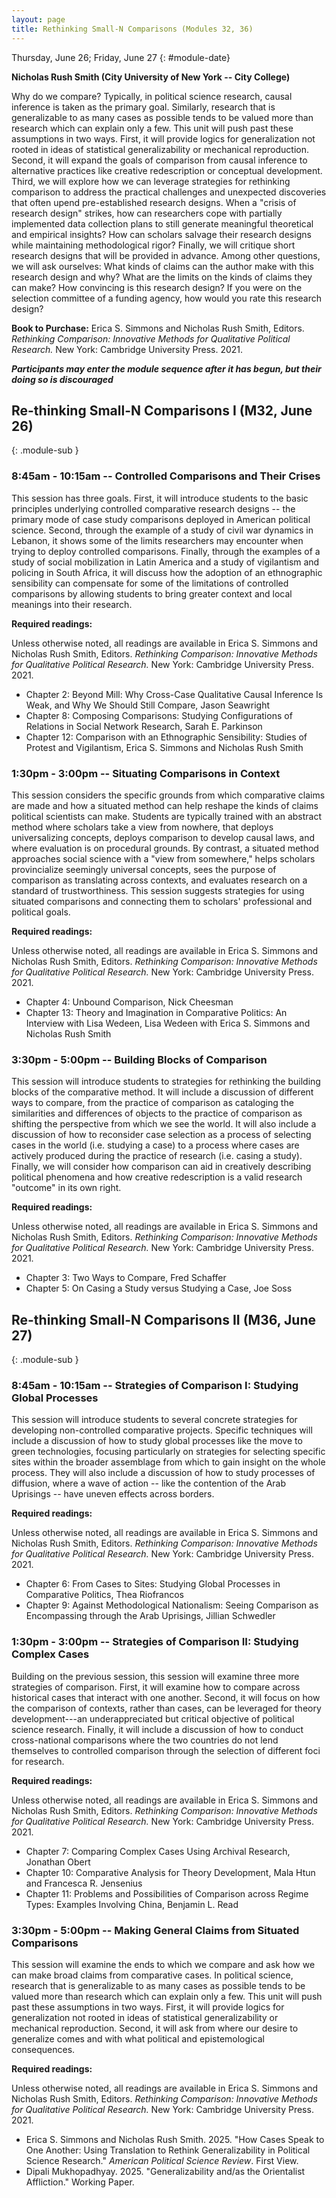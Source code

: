 ```yaml
---
layout: page
title: Rethinking Small-N Comparisons (Modules 32, 36)
---
```


Thursday, June 26; Friday, June 27
{: #module-date}

**Nicholas Rush Smith (City University of New York -- City College)**

Why do we compare? Typically, in political science research, causal inference is taken as the primary goal. Similarly, research that is generalizable to as many cases as possible tends to be valued more than research which can explain only a few. This unit will push past these assumptions in two ways. First, it will provide logics for generalization not rooted in ideas of statistical generalizability or mechanical reproduction. Second, it will expand the goals of comparison from causal inference to alternative practices like creative redescription or conceptual development. Third, we will explore how we can leverage strategies for rethinking comparison to address the practical challenges and unexpected discoveries that often upend pre-established research designs. When a \"crisis of research design\" strikes, how can researchers cope with partially implemented data collection plans to still generate meaningful theoretical and empirical insights? How can scholars salvage their research designs while maintaining methodological rigor? Finally, we will critique short research designs that will be provided in advance. Among other questions, we will ask ourselves: What kinds of claims can the author make with this research design and why? What are the limits on the kinds of claims they can make? How convincing is this research design? If you were on the selection committee of a funding agency, how would you rate this research design?

**Book to Purchase:** Erica S. Simmons and Nicholas Rush Smith, Editors. *Rethinking Comparison: Innovative Methods for Qualitative Political Research.* New York: Cambridge University Press. 2021.


**_Participants may enter the module sequence after it has begun, but their doing so is discouraged_**



## Re-thinking Small-N Comparisons I (M32, June 26)
{: .module-sub }

### 8:45am - 10:15am -- Controlled Comparisons and Their Crises

This session has three goals. First, it will introduce students to the basic principles underlying controlled comparative research designs -- the primary mode of case study comparisons deployed in American political science. Second, through the example of a study of civil war dynamics in Lebanon, it shows some of the limits researchers may encounter when trying to deploy controlled comparisons. Finally, through the examples of a study of social mobilization in Latin America and a study of vigilantism and policing in South Africa, it will discuss how the adoption of an ethnographic sensibility can compensate for some of the limitations of controlled comparisons by allowing students to bring greater context and local meanings into their research.

**Required readings:**

Unless otherwise noted, all readings are available in Erica S. Simmons and Nicholas Rush Smith, Editors. *Rethinking Comparison: Innovative Methods for Qualitative Political Research.* New York: Cambridge University Press. 2021.

-   Chapter 2: Beyond Mill: Why Cross-Case Qualitative Causal Inference Is Weak, and Why We Should Still Compare, Jason Seawright
-   Chapter 8: Composing Comparisons: Studying Configurations of Relations in Social Network Research, Sarah E. Parkinson
-   Chapter 12: Comparison with an Ethnographic Sensibility: Studies of Protest and Vigilantism, Erica S. Simmons and Nicholas Rush Smith


###  1:30pm - 3:00pm -- Situating Comparisons in Context


This session considers the specific grounds from which comparative claims are made and how a situated method can help reshape the kinds of claims political scientists can make. Students are typically trained with an abstract method where scholars take a view from nowhere, that deploys universalizing concepts, deploys comparison to develop causal laws, and where evaluation is on procedural grounds. By contrast, a situated method approaches social science with a "view from somewhere," helps scholars provincialize seemingly universal concepts, sees the purpose of comparison as translating across contexts, and evaluates research on a standard of trustworthiness. This session suggests strategies for using situated comparisons and connecting them to scholars' professional and political goals.

**Required readings:**

Unless otherwise noted, all readings are available in Erica S. Simmons and Nicholas Rush Smith, Editors. *Rethinking Comparison: Innovative Methods for Qualitative Political Research.* New York: Cambridge University Press. 2021.

-   Chapter 4: Unbound Comparison, Nick Cheesman
-   Chapter 13: Theory and Imagination in Comparative Politics: An Interview with Lisa Wedeen, Lisa Wedeen with Erica S. Simmons and Nicholas Rush Smith

### 3:30pm - 5:00pm -- Building Blocks of Comparison

This session will introduce students to strategies for rethinking the building blocks of the comparative method. It will include a discussion of different ways to compare, from the practice of comparison as cataloging the similarities and differences of objects to the practice of comparison as shifting the perspective from which we see the world. It will also include a discussion of how to reconsider case selection as a process of selecting cases in the world (i.e. studying a case) to a process where cases are actively produced during the practice of research (i.e. casing a study). Finally, we will consider how comparison can aid in creatively describing political phenomena and how creative redescription is a valid research "outcome" in its own right.

**Required readings:**

Unless otherwise noted, all readings are available in Erica S. Simmons and Nicholas Rush Smith, Editors. *Rethinking Comparison: Innovative Methods for Qualitative Political Research.* New York: Cambridge University Press. 2021.

-   Chapter 3: Two Ways to Compare, Fred Schaffer
-   Chapter 5: On Casing a Study versus Studying a Case, Joe Soss

##  Re-thinking Small-N Comparisons II (M36, June 27)
{: .module-sub }



###  8:45am - 10:15am -- Strategies of Comparison I: Studying Global Processes

This session will introduce students to several concrete strategies for developing non-controlled comparative projects. Specific techniques will include a discussion of how to study global processes like the move to green technologies, focusing particularly on strategies for selecting specific sites within the broader assemblage from which to gain insight on the whole process. They will also include a discussion of how to study processes of diffusion, where a wave of action -- like the contention of the Arab Uprisings -- have uneven effects across borders.

**Required readings:**

Unless otherwise noted, all readings are available in Erica S. Simmons and Nicholas Rush Smith, Editors. *Rethinking Comparison: Innovative Methods for Qualitative Political Research.* New York: Cambridge University Press. 2021.

-   Chapter 6: From Cases to Sites: Studying Global Processes in Comparative Politics, Thea Riofrancos
-   Chapter 9: Against Methodological Nationalism: Seeing Comparison as Encompassing through the Arab Uprisings, Jillian Schwedler

###  1:30pm - 3:00pm -- Strategies of Comparison II: Studying Complex Cases

Building on the previous session, this session will examine three more strategies of comparison. First, it will examine how to compare across historical cases that interact with one another. Second, it will focus on how the comparison of contexts, rather than cases, can be leveraged for theory development---an underappreciated but critical objective of political science research. Finally, it will include a discussion of how to conduct cross-national comparisons where the two countries do not lend themselves to controlled comparison through the selection of different foci for research.

**Required readings:**

Unless otherwise noted, all readings are available in Erica S. Simmons and Nicholas Rush Smith, Editors. *Rethinking Comparison: Innovative Methods for Qualitative Political Research.* New York: Cambridge University Press. 2021.

-   Chapter 7: Comparing Complex Cases Using Archival Research, Jonathan Obert
-   Chapter 10: Comparative Analysis for Theory Development, Mala Htun and Francesca R. Jensenius
-   Chapter 11: Problems and Possibilities of Comparison across Regime Types: Examples Involving China, Benjamin L. Read

###  3:30pm - 5:00pm -- Making General Claims from Situated Comparisons

This session will examine the ends to which we compare and ask how we can make broad claims from comparative cases. In political science, research that is generalizable to as many cases as possible tends to be valued more than research which can explain only a few. This unit will push past these assumptions in two ways. First, it will provide logics for generalization not rooted in ideas of statistical generalizability or mechanical reproduction. Second, it will ask from where our desire to generalize comes and with what political and epistemological consequences.

**Required readings:**

Unless otherwise noted, all readings are available in Erica S. Simmons and Nicholas Rush Smith, Editors. *Rethinking Comparison: Innovative Methods for Qualitative Political Research.* New York: Cambridge University Press. 2021.

-   Erica S. Simmons and Nicholas Rush Smith. 2025. "How Cases Speak to One Another: Using Translation to Rethink Generalizability in Political Science Research." *American Political Science Review*. First View.
-   Dipali Mukhopadhyay. 2025. "Generalizability and/as the Orientalist Affliction." Working Paper.
